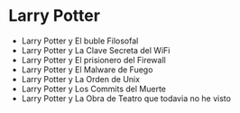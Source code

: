 # Larry Potter

* Larry Potter y El buble Filosofal
* Larry Potter y La Clave Secreta del WiFi
* Larry Potter y El prisionero del Firewall
* Larry Potter y El Malware de Fuego
* Larry Potter y La Orden de Unix
* Larry Potter y Los Commits del Muerte
* Larry Potter y La Obra de Teatro que todavia no he visto

